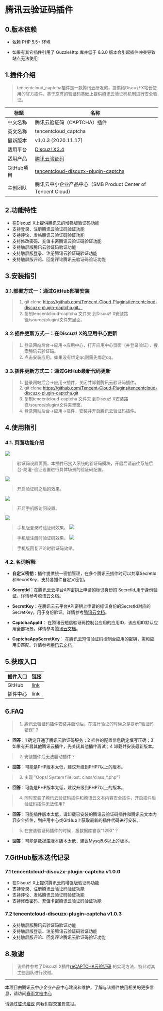 # 腾讯云验证码插件
## 0.版本依赖

- 依赖 PHP 5.5+ 环境

- 如果有其它插件引用了 GuzzleHttp 库并低于 6.3.0 版本会引起插件冲突导致站点无法使用

## 1.插件介绍

> tencentcloud_captcha插件是一款腾讯云研发的，提供给Discuz! X站长使用的官方插件。基于原有的验证码基础上提供腾讯云验证码机制进行安全验证。

| 标题       | 名称                                                         |
| ---------- | ------------------------------------------------------------ |
| 中文名称   | 腾讯云验证码（CAPTCHA）插件                                  |
| 英文名称   | tencentcloud_captcha                                         |
| 最新版本   | v1.0.3 (2020.11.17)                                          |
| 适用平台   | [Discuz! X3.4](https://www.discuz.net/forum.php)                |
| 适用产品   | [腾讯云验证码](https://cloud.tencent.com/document/product/1110/36334)             |
| GitHub项目 | [tencentcloud-discuzx-plugin-captcha](https://github.com/Tencent-Cloud-Plugins/tencentcloud-discuzx-plugin-captcha) |
| 主创团队   | 腾讯云中小企业产品中心（SMB Product Center of Tencent Cloud） |



## 2.功能特性

- 在Discuz! X上提供腾讯云的增强版验证码功能
- 支持登录、注册腾讯云验证码验证功能
- 支持评论、发帖腾讯云验证码验证功能
- 支持修改密码、充值卡密腾讯云验证码验证功能
- 支持触屏版腾讯云验证码验证功能
- 支持触屏版登录、注册腾讯云验证码验证功能
- 支持触屏版评论、回复评论腾讯云验证码验证功能
  

## 3.安装指引

### 3.1.部署方式一：通过GitHub部署安装

> 1. git clone https://github.com/Tencent-Cloud-Plugins/tencentcloud-discuzx-plugin-captcha.git。
> 2. 复制tencentcloud-captcha 文件夹 到Discuz! X安装路径/source/plugin/文件夹里面。

### 3.2.插件更新方式一：在Discuz! X的应用中心更新
> 1. 登录网站后台->应用->应用中心，打开应用中心页面（并登录验证），搜索腾讯云验证码。
> 2. 点击安装应用，如果没有绑定qq则需先绑定qq。

### 3.3.插件更新方式二：通过GitHub最新代码更新
> 1. 登录网站后台->应用->插件，关闭并卸载腾讯云验证码插件。
> 2. git clone https://github.com/Tencent-Cloud-Plugins/tencentcloud-discuzx-plugin-captcha.git
> 3. 复制tencentcloud-captcha 文件夹 到Discuz! X安装路径/source/plugin/文件夹里面。
> 4. 登录网站后台->应用->插件，安装并开启腾讯云验证码插件。

## 4.使用指引

### 4.1. 页面功能介绍

![](./images/captcha1.png)

> 验证码设置页面，本插件已接入系统的验证码模块，开启后请前往系统后台-防灌-验证设置进行具体场景的验证码配置。

![](./images/captcha2.png)

> 开启验证码之后的效果。

![](./images/captcha3.png)

> 开启手机版访问设置。

![](./images/captcha4.png)

> 手机版登录时验证码效果。
![](./images/captcha5.png)

> 手机版注册时验证码效果。
![](./images/captcha6.png)

> 手机版回复评论时验证码效果。
### 4.2. 名词解释

- **自定义密钥**：插件提供统一密钥管理，在多个腾讯云插件时可以共享SecretId和SecretKey，支持各插件自定义密钥。

- **SecretId**：在腾讯云云平台API密钥上申请的标识身份的 SecretId,用于身份验证。详情参考[腾讯云文档](https://cloud.tencent.com/document/product)。

- **SecretKey**：在腾讯云云平台API密钥上申请的标识身份的SecretId对应的SecretKey，用于身份验证。详情参考[腾讯云文档](https://cloud.tencent.com/document/product)。

- **CaptchaAppId**： 在腾讯云短信验证码控制台应用的应用ID，该应用ID默认应用全部场景。详情参考[腾讯云文档](https://cloud.tencent.com/document/product)。

- **CaptchaAppSecretKey**： 在腾讯云短信验证码控制台应用的密钥，需和应用ID匹配。详情参考[腾讯云文档](https://cloud.tencent.com/document/product)。


## 5.获取入口

| 插件入口 | 链接                                                         |
| -------- | ------------------------------------------------------------ |
| GitHub   | [link](https://github.com/Tencent-Cloud-Plugins/tencentcloud-discuzx-plugin-captcha) |
| 插件中心  | [link](https://addon.dismall.com/plugins/tencentcloud_captcha.html) |


## 6.FAQ

> 1. 腾讯云验证码插件安装并启动后，在进行验证的时候总是提示"验证码错误"？
- **回答**：1 确定开通了腾讯云验证码服务；2 插件的配置信息确定填写正确；3 如果有开启其他腾讯云插件，先关闭其他插件再试；4 卸载并安装最新版本。

> 2. 安装插件后无法启动插件？
- **回答**：可能是PHP版本太低，建议升级到PHP7以上的版本。

> 3. 出现 "Oops! System file lost: class/class_*.php"?
- **回答**：可能是PHP版本太低，建议升级到PHP7以上的版本。

> 4. 同时安装了腾讯云验证码插件和腾讯云文本内容安全插件，开启插件后验证码插件无法使用?
- **回答**：可能插件版本太低，请卸载已安装的腾讯云验证码插件和腾讯云文本内容安全插件，到应用中心或GitHub上获取最新的插件代码进行安装。

> 5. 在安装验证码插件的时候，报数据库错误"1293"？
- **回答**：可能是数据库版本版本太低，建议Mysql5.6以上的版本。
## 7.GitHub版本迭代记录

### 7.1 tencentcloud-discuzx-plugin-captcha v1.0.0

- 在Discuz! X上提供腾讯云的增强版验证码功能
- 支持登录、注册腾讯云验证码验证功能
- 支持评论、发帖腾讯云验证码验证功能
- 支持修改密码、充值卡密腾讯云验证码验证功能

### 7.2 tencentcloud-discuzx-plugin-captcha v1.0.3

- 支持触屏版腾讯云验证码验证功能
- 支持触屏版登录、注册腾讯云验证码验证功能
- 支持触屏版评论、回复评论腾讯云验证码验证功能
## 8.致谢

> 该插件参考了Discuz! X插件[reCAPTCHA云验证码](https://github.com/popcorner/discuz_recaptcha) 的实现方法，特此对其主创团队进行致谢。

---

本项目由腾讯云中小企业产品中心建设和维护，了解与该插件使用相关的更多信息，请访问[春雨文档中心](https://openapp.qq.com/docs/DiscuzX/captcha.html) 

请通过[咨询建议](https://da.do/y0rp) 向我们提交宝贵意见。